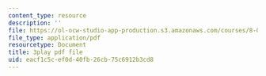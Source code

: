 ```yaml
---
content_type: resource
description: ''
file: https://ol-ocw-studio-app-production.s3.amazonaws.com/courses/8-01sc-classical-mechanics-fall-2016/eacf1c5cef0d40fb26cb75c6912b3cd8_tniGFmPQc0E.pdf
file_type: application/pdf
resourcetype: Document
title: 3play pdf file
uid: eacf1c5c-ef0d-40fb-26cb-75c6912b3cd8
---
```

